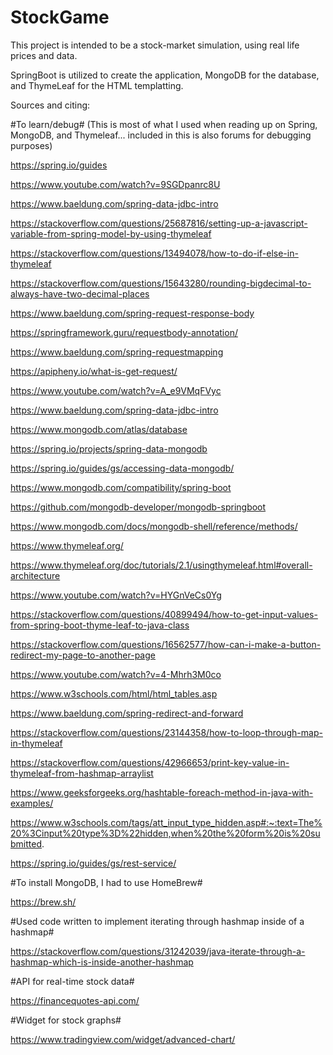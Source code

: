 # StockGame
This project is intended to be a stock-market simulation, using real life prices and data.

SpringBoot is utilized to create the application, MongoDB for the database, and ThymeLeaf for the HTML templatting.


Sources and citing:

#To learn/debug# (This is most of what I used when reading up on Spring, MongoDB, and Thymeleaf... included in this is also forums for debugging purposes)

https://spring.io/guides

https://www.youtube.com/watch?v=9SGDpanrc8U

https://www.baeldung.com/spring-data-jdbc-intro

https://stackoverflow.com/questions/25687816/setting-up-a-javascript-variable-from-spring-model-by-using-thymeleaf

https://stackoverflow.com/questions/13494078/how-to-do-if-else-in-thymeleaf

https://stackoverflow.com/questions/15643280/rounding-bigdecimal-to-always-have-two-decimal-places

https://www.baeldung.com/spring-request-response-body

https://springframework.guru/requestbody-annotation/

https://www.baeldung.com/spring-requestmapping

https://apipheny.io/what-is-get-request/

https://www.youtube.com/watch?v=A_e9VMqFVyc

https://www.baeldung.com/spring-data-jdbc-intro

https://www.mongodb.com/atlas/database

https://spring.io/projects/spring-data-mongodb

https://spring.io/guides/gs/accessing-data-mongodb/

https://www.mongodb.com/compatibility/spring-boot

https://github.com/mongodb-developer/mongodb-springboot

https://www.mongodb.com/docs/mongodb-shell/reference/methods/

https://www.thymeleaf.org/

https://www.thymeleaf.org/doc/tutorials/2.1/usingthymeleaf.html#overall-architecture

https://www.youtube.com/watch?v=HYGnVeCs0Yg

https://stackoverflow.com/questions/40899494/how-to-get-input-values-from-spring-boot-thyme-leaf-to-java-class

https://stackoverflow.com/questions/16562577/how-can-i-make-a-button-redirect-my-page-to-another-page

https://www.youtube.com/watch?v=4-Mhrh3M0co

https://www.w3schools.com/html/html_tables.asp

https://www.baeldung.com/spring-redirect-and-forward

https://stackoverflow.com/questions/23144358/how-to-loop-through-map-in-thymeleaf

https://stackoverflow.com/questions/42966653/print-key-value-in-thymeleaf-from-hashmap-arraylist

https://www.geeksforgeeks.org/hashtable-foreach-method-in-java-with-examples/

https://www.w3schools.com/tags/att_input_type_hidden.asp#:~:text=The%20%3Cinput%20type%3D%22hidden,when%20the%20form%20is%20submitted.

https://spring.io/guides/gs/rest-service/

#To install MongoDB, I had to use HomeBrew#

https://brew.sh/

#Used code written to implement iterating through hashmap inside of a hashmap#

https://stackoverflow.com/questions/31242039/java-iterate-through-a-hashmap-which-is-inside-another-hashmap

#API for real-time stock data#

https://financequotes-api.com/

#Widget for stock graphs#

https://www.tradingview.com/widget/advanced-chart/
